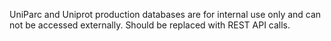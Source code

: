 
UniParc and Uniprot production databases are for internal use only and can not be accessed externally. Should be replaced with REST API calls.

